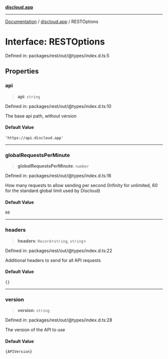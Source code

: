 [**discloud.app**](../README.md)

***

[Documentation](../../packages.md) / [discloud.app](../README.md) / RESTOptions

# Interface: RESTOptions

Defined in: packages/rest/out/@types/index.d.ts:5

## Properties

### api

> **api**: `string`

Defined in: packages/rest/out/@types/index.d.ts:10

The base api path, without version

#### Default Value

`'https://api.discloud.app'`

***

### globalRequestsPerMinute

> **globalRequestsPerMinute**: `number`

Defined in: packages/rest/out/@types/index.d.ts:16

How many requests to allow sending per second (Infinity for unlimited, 60 for the standard global limit used by Discloud)

#### Default Value

`60`

***

### headers

> **headers**: `Record`\<`string`, `string`\>

Defined in: packages/rest/out/@types/index.d.ts:22

Additional headers to send for all API requests

#### Default Value

`{}`

***

### version

> **version**: `string`

Defined in: packages/rest/out/@types/index.d.ts:28

The version of the API to use

#### Default Value

`{APIVersion}`
